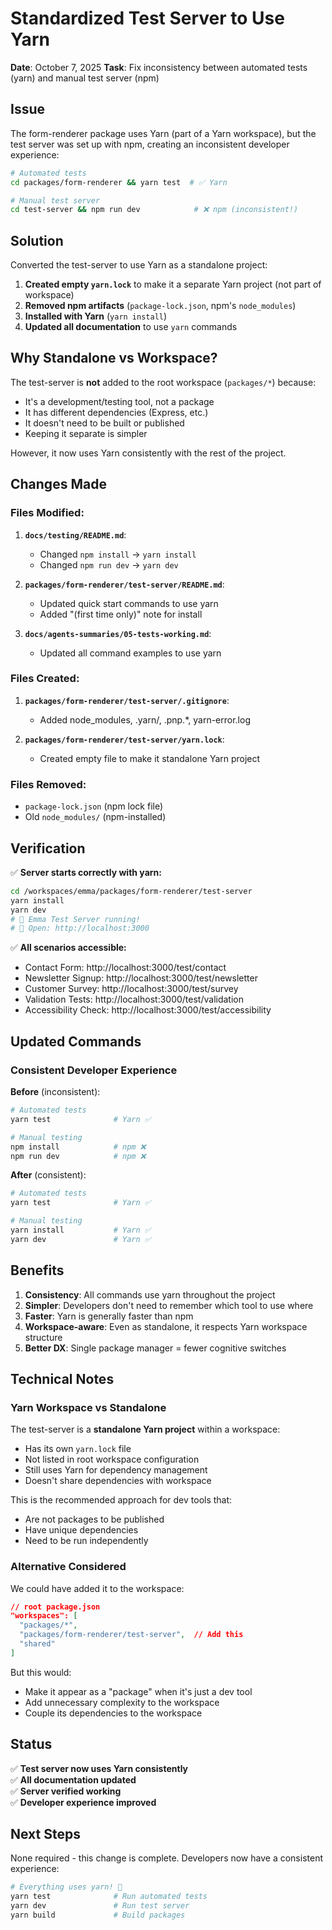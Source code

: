 # Standardized Test Server to Use Yarn

**Date**: October 7, 2025
**Task**: Fix inconsistency between automated tests (yarn) and manual test server (npm)

## Issue

The form-renderer package uses Yarn (part of a Yarn workspace), but the test server was set up with npm, creating an inconsistent developer experience:

```bash
# Automated tests
cd packages/form-renderer && yarn test  # ✅ Yarn

# Manual test server  
cd test-server && npm run dev            # ❌ npm (inconsistent!)
```

## Solution

Converted the test-server to use Yarn as a standalone project:

1. **Created empty `yarn.lock`** to make it a separate Yarn project (not part of workspace)
2. **Removed npm artifacts** (`package-lock.json`, npm's `node_modules`)
3. **Installed with Yarn** (`yarn install`)
4. **Updated all documentation** to use `yarn` commands

## Why Standalone vs Workspace?

The test-server is **not** added to the root workspace (`packages/*`) because:
- It's a development/testing tool, not a package
- It has different dependencies (Express, etc.)
- It doesn't need to be built or published
- Keeping it separate is simpler

However, it now uses Yarn consistently with the rest of the project.

## Changes Made

### Files Modified:
1. **`docs/testing/README.md`**:
   - Changed `npm install` → `yarn install`
   - Changed `npm run dev` → `yarn dev`

2. **`packages/form-renderer/test-server/README.md`**:
   - Updated quick start commands to use yarn
   - Added "(first time only)" note for install

3. **`docs/agents-summaries/05-tests-working.md`**:
   - Updated all command examples to use yarn

### Files Created:
1. **`packages/form-renderer/test-server/.gitignore`**:
   - Added node_modules, .yarn/, .pnp.*, yarn-error.log

2. **`packages/form-renderer/test-server/yarn.lock`**:
   - Created empty file to make it standalone Yarn project

### Files Removed:
- `package-lock.json` (npm lock file)
- Old `node_modules/` (npm-installed)

## Verification

✅ **Server starts correctly with yarn:**
```bash
cd /workspaces/emma/packages/form-renderer/test-server
yarn install
yarn dev
# 🚀 Emma Test Server running!
# 📍 Open: http://localhost:3000
```

✅ **All scenarios accessible:**
- Contact Form: http://localhost:3000/test/contact
- Newsletter Signup: http://localhost:3000/test/newsletter
- Customer Survey: http://localhost:3000/test/survey
- Validation Tests: http://localhost:3000/test/validation
- Accessibility Check: http://localhost:3000/test/accessibility

## Updated Commands

### Consistent Developer Experience

**Before** (inconsistent):
```bash
# Automated tests
yarn test              # Yarn ✅

# Manual testing
npm install            # npm ❌
npm run dev            # npm ❌
```

**After** (consistent):
```bash
# Automated tests
yarn test              # Yarn ✅

# Manual testing  
yarn install           # Yarn ✅
yarn dev               # Yarn ✅
```

## Benefits

1. **Consistency**: All commands use yarn throughout the project
2. **Simpler**: Developers don't need to remember which tool to use where
3. **Faster**: Yarn is generally faster than npm
4. **Workspace-aware**: Even as standalone, it respects Yarn workspace structure
5. **Better DX**: Single package manager = fewer cognitive switches

## Technical Notes

### Yarn Workspace vs Standalone

The test-server is a **standalone Yarn project** within a workspace:
- Has its own `yarn.lock` file
- Not listed in root workspace configuration
- Still uses Yarn for dependency management
- Doesn't share dependencies with workspace

This is the recommended approach for dev tools that:
- Are not packages to be published
- Have unique dependencies
- Need to be run independently

### Alternative Considered

We could have added it to the workspace:
```json
// root package.json
"workspaces": [
  "packages/*",
  "packages/form-renderer/test-server",  // Add this
  "shared"
]
```

But this would:
- Make it appear as a "package" when it's just a dev tool
- Add unnecessary complexity to the workspace
- Couple its dependencies to the workspace

## Status

✅ **Test server now uses Yarn consistently**  
✅ **All documentation updated**  
✅ **Server verified working**  
✅ **Developer experience improved**  

## Next Steps

None required - this change is complete. Developers now have a consistent experience:

```bash
# Everything uses yarn! 🎉
yarn test              # Run automated tests
yarn dev               # Run test server
yarn build             # Build packages
```
